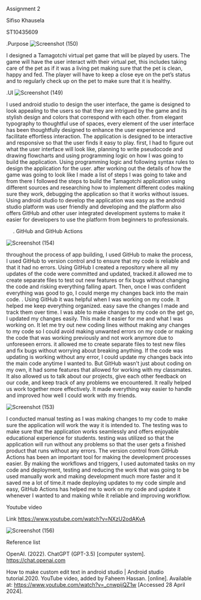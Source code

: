 Assignment 2

Sifiso Khausela

ST10435609

.Purpose
 ![Screenshot (150)](https://github.com/Sifisopk/My_Tamagotchi_App/assets/162301784/738ab5b5-8b88-4182-8787-8256baba70dd)

I designed a Tamagotchi virtual pet game that will be played by users. The game will have the user interact with their virtual pet, this includes taking care of the pet as if it was a living pet making sure that the pet is clean, happy and fed. The player will have to keep a close eye on the pet’s status and to regularly check up on the pet to make sure that it is healthy.

 
.UI
 ![Screenshot (149)](https://github.com/Sifisopk/My_Tamagotchi_App/assets/162301784/0ef896d9-6d48-4309-9058-cb8b4722e740)

I used android studio to design the user interface, the game is designed to look appealing to the users so that they are intrigued by the game and its stylish design and colors that correspond with each other. from elegant typography to thoughtful use of spaces, every element of the user interface has been thoughtfully designed to enhance the user experience and facilitate effortless interaction. The application is designed to be interactive and responsive so that the user finds it easy to play. first, I had to figure out what the user interface will look like, planning to write pseudocode and drawing flowcharts and using programming logic on how I was going to build the application. Using programming logic and following syntax rules to design the application for the user. after working out the details of how the game was going to look like I made a list of steps I was going to take and from there I followed the steps to build the Tamagotchi application using different sources and researching how to implement different codes making sure they work, debugging the application so that it works without issues.
Using android studio to develop the application was easy as the android studio platform was user friendly and developing and the platform also offers GitHub and other user integrated development systems to make it easier for developers to use the platform from beginners to professionals.

 
. GitHub and GitHub Actions
 
![Screenshot (154)](https://github.com/Sifisopk/My_Tamagotchi_App/assets/162301784/d47d14ae-6b9d-4e93-9eec-708c1d046968)

throughout the process of app building, I used GitHub to make the process, I used GitHub to version control and to ensure that my code is reliable and that it had no errors. Using GitHub I created a repository where all my updates of the code were committed and updated, tracked.it allowed me to create separate files to test out new features or fix bugs without changing the code and risking everything falling apart. Then, once I was confident everything was good to go, I could merge my changes back into the main code.
. Using GitHub
 it was helpful when I was working on my code. It helped me keep everything organized. easy save the changes I made and track them over time. I was able to make changes to my code on the get go, I updated my changes easily. This made it easier for me and what I was working on. It let me try out new coding lines without making any changes to my code so I could avoid making unwanted errors on my code or making the code that was working previously and not work anymore due to unforeseen errors. it allowed me to create separate files to test new files and fix bugs without worrying about breaking anything. If the code was updating is working without any error, I could update my changes back into the main code anytime I wanted to. But GitHub wasn't just about coding on my own, it had some features that allowed for working with my classmates. It also allowed us to talk about our projects, give each other feedback on our code, and keep track of any problems we encountered. It really helped us work together more effectively. It made everything way easier to handle and improved how well I could work with my friends.
 
![Screenshot (153)](https://github.com/Sifisopk/My_Tamagotchi_App/assets/162301784/af65c8cd-d998-4597-8e35-0a7d7e4ed28c)

I conducted manual testing as I was making changes to my code to make sure the application will work the way it is intended to. The testing was to make sure that the application works seamlessly and offers enjoyable educational experience for students. testing was utilized so that the application will run without any problems so that the user gets a finished product that runs without any errors. The version control from GitHub Actions has been an important tool for making the development processes easier. By making the workflows and triggers, I used automated tasks on my code and deployment, testing and reducing the work that was going to be used manually work and making development much more faster and it saved me a lot of time.it made deploying updates to my code simple and easy, GitHub Actions has helped me to work on my code and update it whenever I wanted to and making while it reliable and improving workflow.

Youtube video

Link https://www.youtube.com/watch?v=NXzU2odAKvA

![Screenshot (156)](https://github.com/Sifisopk/My_Tamagotchi_App/assets/162301784/4c34eb01-8b60-4919-b1f7-7f3dd62bd960)

Reference list

OpenAI. (2022). ChatGPT (GPT-3.5) [computer system]. https://chat.openai.com

How to make custom edit text in android studio | Android studio tutorial.2020. YouTube video, added by Faheem Hassan. [online]. Available at: https://www.youtube.com/watch?v=_cnwpijQZ1w [Accessed 28 April 2024].

